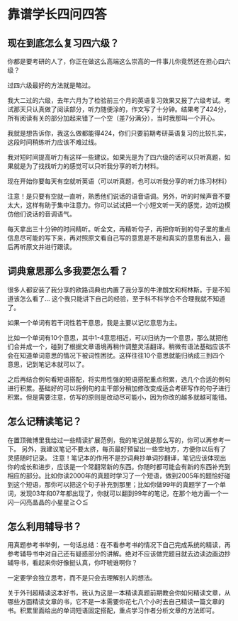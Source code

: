 # 靠谱学长四问四答

## 现在到底怎么复习四六级？

你都是要考研的人了，你正在做这么高端这么崇高的一件事儿你竟然还在担心四六级？

过四六级最好的方法就是略过。

我大二过的六级，去年六月为了检验前三个月的英语复习效果又报了六级考试。考试那天只认真做了阅读部分，听力随便涂的，作文写了十分钟。结果考了424分，所有阅读有关的部分加起来错了一个空（差7分满分），当时我那叫一个开心。

我就是想告诉你，我这么做都能得424，你们只要前期考研英语复习的比较扎实，这段时间稍练听力应该不难过线。

我对短时间提高听力有这样一些建议。如果光是为了四六级的话可以只听真题，如果就是为了找找听力的感觉可以只听我分享的听力材料。

现在开始你要每天有空就听英语（可以听真题，也可以听我分享的听力练习材料）

注意！是只要有空就一直听，熟悉他们说话的语音语调。另外，听的时候声音不要太大，这样有助于集中注意力。你可以试试把一个小短文听一天的感觉，边听边模仿他们说话的音调语气。

每天拿出三十分钟的时间精听。听全文，再精听句子，再把你听到的句子里的重点信息尽可能的写下来，再对照原文看自己写的意思是不是和真实的意思有出入，最后再听原文并进行跟读。

## 词典意思那么多我要怎么看？

很多人都安装了我分享的欧路词典也内置了我分享的牛津朗文和柯林斯。于是不知道该怎么看了… 这个我只能讲下自己的经验，至于科不科学合不合理我就不知道了。

如果一个单词有若干词性若干意思，我是主要以记忆意思为主。

比如一个单词有10个意思，其中1-4意思相近，可以归纳为一个意思，那么就把他们合并成一个，碰到了根据文章语境再稍作调整灵活翻译。稍微有语法基础应该不会在知道单词意思的情况下被词性困扰。这样往往10个意思就能归纳成三到四个意思，记到笔记本就可以了。

之后再结合例句看短语搭配，将实用性强的短语搭配重点积累，选几个合适的例句进行积累。基础好的可以将例句的主干部分稍加修改变成适合考研写作的句子进行积累。但是需要注意，仿写的原则是改动尽可能小，因为你改的越多就越可能错。

## 怎么记精读笔记？

在置顶微博里我给过一些精读扩展范例，我的笔记就是那么写的，你可以再参考一下。 另外，我建议笔记不要太挤，每页最好预留出一些空地方，方便你以后有了灵感随时记录。 注意！笔记本的作用不是抄词典抄单词抄翻译，笔记应该体现出你的成长和进步，应该是一个常翻常新的东西。你随时都可能会有新的东西补充到相应的部分。比如你读2000年的真题时学习了一个短语，做到2005年的题恰好碰到这个短语，那你可以把这个句子补充到那里；比如你做99年的真题学了一个单词，发现03年和07年都出现了，你就可以翻到99年的笔记，在那个地方画一个一闪一闪亮晶晶的小星星≧◇≦

## 怎么利用辅导书？

用真题参考书举例，一句话总结：在不看参考书的情况下自己完成系统的精读，再参考辅导书中对自己还有疑惑部分的讲解。绝对不应该做完题目就去边读边画边抄辅导书，看起来你好像挺认真，你吓唬谁啊你？

一定要学会独立思考，而不是只会去理解别人的想法。

关于外刊超精读这本好书，我认为这是一本精读真题前期教会你如何精读文章，从哪些方面精读文章的书，它不是一本需要你花七八个小时去自己精读一篇文章的书。积累里面给出的单词短语固定搭配，重点学习作者分析文章的方法即可。


